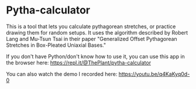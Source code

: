 # Pytha-calculator
This is a tool that lets you calculate pythagorean stretches, or practice drawing them for random setups. It uses the algorithm described by Robert Lang and Mu-Tsun Tsai in their paper "Generalized Offset Pythagorean Stretches in Box-Pleated Uniaxial Bases."

If you don't have Python/don't know how to use it, you can use this app in the browser here: https://repl.it/@ThePlant/pytha-calculator

You can also watch the demo I recorded here: https://youtu.be/q4KaKyq0d-0
